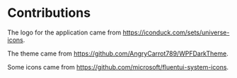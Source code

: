 # Contributions

The logo for the application came from https://iconduck.com/sets/universe-icons.

The theme came from https://github.com/AngryCarrot789/WPFDarkTheme.

Some icons came from https://github.com/microsoft/fluentui-system-icons.
